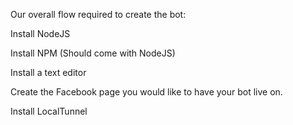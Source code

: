 Our overall flow required to create the bot: 

Install NodeJS 

Install NPM (Should come with NodeJS)

Install a text editor 

Create the Facebook page you would like to have your bot live on.

Install LocalTunnel





